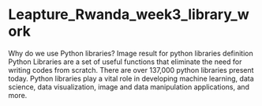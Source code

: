 # Leapture_Rwanda_week3_library_work
Why do we use Python libraries? Image result for python libraries definition Python Libraries are a set of useful functions that eliminate the need for writing codes from scratch. There are over 137,000 python libraries present today. Python libraries play a vital role in developing machine learning, data science, data visualization, image and data manipulation applications, and more.
